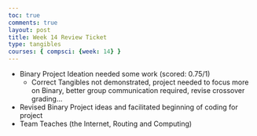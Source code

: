 ```yaml
---
toc: true
comments: true
layout: post
title: Week 14 Review Ticket
type: tangibles
courses: { compsci: {week: 14} }
---
```


- Binary Project Ideation needed some work (scored: 0.75/1)
    - Correct Tangibles not demonstrated, project needed to focus more on Binary, better group communication required, revise crossover grading...
- Revised Binary Project ideas and facilitated beginning of coding for project
- Team Teaches (the Internet, Routing and Computing)